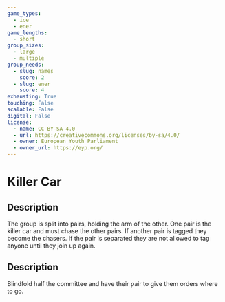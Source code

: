 ```yaml
---
game_types:
  - ice
  - ener
game_lengths:
  - short
group_sizes:
  - large
  - multiple
group_needs:
  - slug: names
    score: 2
  - slug: ener
    score: 4
exhausting: True
touching: False
scalable: False
digital: False
license:
  - name: CC BY-SA 4.0
  - url: https://creativecommons.org/licenses/by-sa/4.0/
  - owner: European Youth Parliament
  - owner_url: https://eyp.org/
---
```

# Killer Car

## Description
The group is split into pairs, holding the arm of the other. One pair is the killer car and must chase the other pairs. If another pair is tagged they become the chasers. If the pair is separated they are not allowed to tag anyone until they join up again.

## Description
Blindfold half the committee and have their pair to give them orders where to go.
